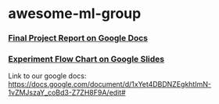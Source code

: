 # awesome-ml-group

### [Final Project Report on Google Docs](https://docs.google.com/document/d/1E0PuppCfAjZ1Fimupa7ULAwRFbH_y2K4GqrA8gFsXs8/edit?usp=sharing)

### [Experiment Flow Chart on Google Slides](https://docs.google.com/presentation/d/14oZZ-lSaNIxocSr44fW0nJTTh5vyeY_QxJBDLbWRJTs/edit?usp=sharing)

Link to our google docs: https://docs.google.com/document/d/1xYet4DBDNZEgkhtImN-1vZMJszaY_coBd3-Z7ZH8F9A/edit#


